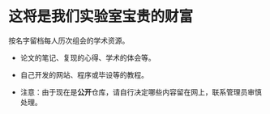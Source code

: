 # 这将是我们实验室宝贵的财富
按名字留档每人历次组会的学术资源。

- 论文的笔记、复现的心得、学术的体会等。

- 自己开发的网站、程序或毕设等的教程。

- 注意：由于现在是**公开**仓库，请自行决定哪些内容留在网上，联系管理员审慎处理。
